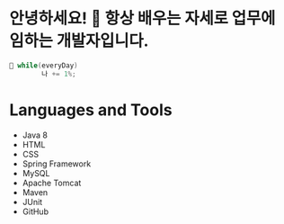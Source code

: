 # 안녕하세요! 👋 항상 배우는 자세로 업무에 임하는 개발자입니다.


```java
💬 while(everyDay)
        나 += 1%;
```

# Languages and Tools
* Java 8
* HTML
* CSS
* Spring Framework
* MySQL
* Apache Tomcat
* Maven
* JUnit
* GitHub
